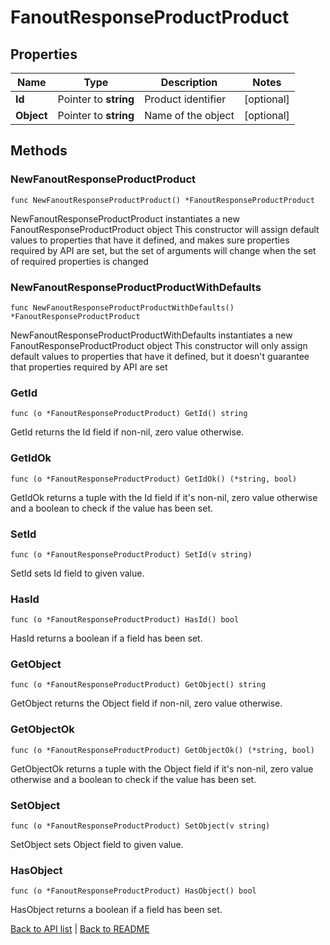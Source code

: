 # FanoutResponseProductProduct

## Properties

Name | Type | Description | Notes
------------ | ------------- | ------------- | -------------
**Id** | Pointer to **string** | Product identifier | [optional] 
**Object** | Pointer to **string** | Name of the object | [optional] 

## Methods

### NewFanoutResponseProductProduct

`func NewFanoutResponseProductProduct() *FanoutResponseProductProduct`

NewFanoutResponseProductProduct instantiates a new FanoutResponseProductProduct object
This constructor will assign default values to properties that have it defined,
and makes sure properties required by API are set, but the set of arguments
will change when the set of required properties is changed

### NewFanoutResponseProductProductWithDefaults

`func NewFanoutResponseProductProductWithDefaults() *FanoutResponseProductProduct`

NewFanoutResponseProductProductWithDefaults instantiates a new FanoutResponseProductProduct object
This constructor will only assign default values to properties that have it defined,
but it doesn't guarantee that properties required by API are set

### GetId

`func (o *FanoutResponseProductProduct) GetId() string`

GetId returns the Id field if non-nil, zero value otherwise.

### GetIdOk

`func (o *FanoutResponseProductProduct) GetIdOk() (*string, bool)`

GetIdOk returns a tuple with the Id field if it's non-nil, zero value otherwise
and a boolean to check if the value has been set.

### SetId

`func (o *FanoutResponseProductProduct) SetId(v string)`

SetId sets Id field to given value.

### HasId

`func (o *FanoutResponseProductProduct) HasId() bool`

HasId returns a boolean if a field has been set.

### GetObject

`func (o *FanoutResponseProductProduct) GetObject() string`

GetObject returns the Object field if non-nil, zero value otherwise.

### GetObjectOk

`func (o *FanoutResponseProductProduct) GetObjectOk() (*string, bool)`

GetObjectOk returns a tuple with the Object field if it's non-nil, zero value otherwise
and a boolean to check if the value has been set.

### SetObject

`func (o *FanoutResponseProductProduct) SetObject(v string)`

SetObject sets Object field to given value.

### HasObject

`func (o *FanoutResponseProductProduct) HasObject() bool`

HasObject returns a boolean if a field has been set.


[Back to API list](../README.md#documentation-for-api-endpoints) | [Back to README](../README.md)


